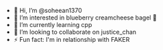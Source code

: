 - 👋 Hi, I’m @soheean1370
- 👀 I’m interested in blueberry creamcheese bagel 🥯 
- 🌱 I’m currently learning cpp
- 💞️ I’m looking to collaborate on justice_chan
- ⚡ Fun fact: I'm in relationship with FAKER

<!---
soheean1370/soheean1370 is a ✨ special ✨ repository because its `README.md` (this file) appears on your GitHub profile.
You can click the Preview link to take a look at your changes.
--->
